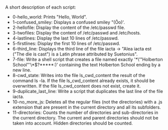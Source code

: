 A short description of each script:
+ 0-hello_world: Prints "Hello, World".
+ 1-confused_smiley: Displays a confused smiley "(Ôo)'.
+ 2-hellofile: Display the content of the /etc/passwd file.
+ 3-twofiles: Display the content of /etc/passwd and /etc/hosts.
+ 4-lastlines: Display the last 10 lines of /etc/passwd.
+ 5-firstlines: Display the first 10 lines of /etc/passwd.
+ 6-third_line: Displays the third line of the file iacta -> "Alea iacta est ("The die is cast") is a Latin phrase attributed by Suetonius".
+ 7-file: Write a shell script that creates a file named exactly '\*\\\'\"Holberton School\"\'\\\*$\?\*\*\*\*\*:)' containing the text Holberton School ending by a new line.
+ 8-cwd_state: Writes into the file ls_cwd_content the result of the command ls -la. If the file ls_cwd_content already exists, it should be overwritten. If the file ls_cwd_content does not exist, create it.
+ 9-duplicate_last_line: Write a script that duplicates the last line of the file iacta.
+ 10-no_more_js: Deletes all the regular files (not the directories) with a .js extension that are present in the current directory and all its subfolders.
+ 11-directories: Counts the number of directories and sub-directories in the current directory. The current and parent directories should not be taken into account. Hidden directories should be counted.
